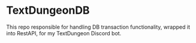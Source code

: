 # TextDungeonDB
This repo responsible for handling DB transaction functionality, wrapped it into RestAPI, for my TextDungeon Discord bot.
